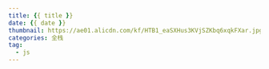```yaml
---
title: {{ title }}
date: {{ date }}
thumbnail: https://ae01.alicdn.com/kf/HTB1_eaSXHus3KVjSZKbq6xqkFXar.jpg
categories: 全栈
tag:
  - js
---
```

